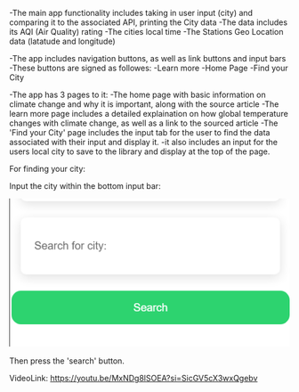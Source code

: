 -The main app functionality includes taking in user input (city) and comparing it to the associated API, printing the City data
-The data includes its AQI (Air Quality) rating 
-The cities local time
-The Stations Geo Location data (latatude and longitude)

-The app includes navigation buttons, as well as link buttons and input bars
-These buttons are signed as followes:
    -Learn more
    -Home Page
    -Find your City

 -The app has 3 pages to it:
    -The home page with basic information on climate change and why it is important, along with the source article 
    -The learn more page includes a detailed explaination on how global temperature changes with climate change, as well as a link to the sourced article 
    -The 'Find your City' page includes the input tab for the user to find the data associated with their input and display it. 
        -it also includes an input for the users local city to save to the library and display at the top of the page.

For finding your city:

Input the city within the bottom input bar:

![alt text](<Pictures/Search bar.png>)

Then press the 'search' button.


VideoLink: https://youtu.be/MxNDg8lSOEA?si=SicGV5cX3wxQgebv